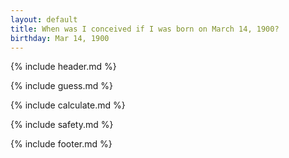 ```yaml
---
layout: default
title: When was I conceived if I was born on March 14, 1900?
birthday: Mar 14, 1900
---
```


{% include header.md %}

{% include guess.md %}

{% include calculate.md %}

{% include safety.md %}

{% include footer.md %}



